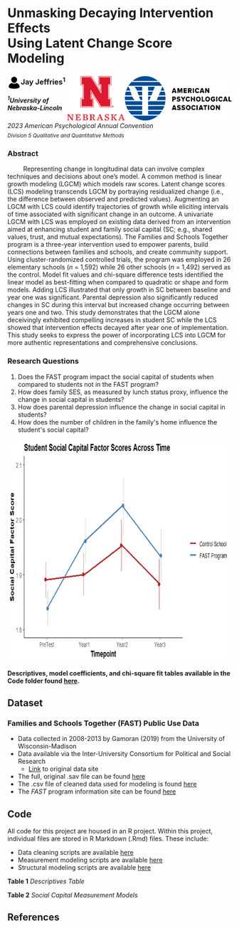 # Unmasking Decaying Intervention Effects <br> Using Latent Change Score Modeling 

### <img align="left" width="30" height="30" src="https://github.com/jjeffries13/APA_2023/blob/main/Images/4851855-200.png"> Jay Jeffries<sup>1</sup> <img align="right" width="240" height="100" src="https://github.com/jjeffries13/APA_2023/blob/main/Images/APA-Logo-2019-Stacked-RGB.png"> <img align="right" width="130" height="100" src="https://github.com/jjeffries13/APA_2023/blob/main/Images/R-Nebraska_N-NEB-center-CMYK.jpg"> 
<h5><sup>1</sup>University of Nebraska-Lincoln </h5> 

*2023 American Psychological Annual Convention* <br>
<sub> *Division 5 Qualitative and Quantitative Methods* </sub> 

### Abstract
&nbsp;&nbsp;&nbsp;&nbsp;&nbsp;&nbsp;&nbsp;&nbsp; Representing change in longitudinal data can involve complex techniques and decisions about one’s model. A common method is linear growth modeling (LGCM) which models raw scores. Latent change scores (LCS) modeling transcends LGCM by portraying residualized change (i.e., the difference between observed and predicted values). Augmenting an LGCM with LCS could identify trajectories of growth while eliciting intervals of time associated with significant change in an outcome. A univariate LGCM with LCS was employed on existing data derived from an intervention aimed at enhancing student and family social capital (SC; e.g., shared values, trust, and mutual expectations). The Families and Schools Together program is a three-year intervention used to empower parents, build connections between families and schools, and create community support. Using cluster-randomized controlled trials, the program was employed in 26 elementary schools (*n* = 1,592) while 26 other schools (*n* = 1,492) served as the control. Model fit values and chi-square difference tests identified the linear model as best-fitting when compared to quadratic or shape and form models. Adding LCS illustrated that only growth in SC between baseline and year one was significant. Parental depression also significantly reduced changes in SC during this interval but increased change occurring between years one and two. This study demonstrates that the LGCM alone deceivingly exhibited compelling increases in student SC while the LCS showed that intervention effects decayed after year one of implementation. This study seeks to express the power of incorporating LCS into LGCM for more authentic representations and comprehensive conclusions.

### Research Questions
1. Does the FAST program impact the social capital of students when compared to students not in the FAST program?
2. How does family SES, as measured by lunch status proxy, influence the change in social capital in students?
3. How does parental depression influence the change in social capital in students?
4. How does the number of children in the family's home influence the student's social capital?

<p align = "center">
<img width="800" height="500" src="https://github.com/jjeffries13/APA_2023/blob/main/Images/FS_by_Time_plot.png?raw=true">
</p>

**Descriptives, model coefficients, and chi-square fit tables available in the Code folder found [here](https://github.com/jjeffries13/APA_2023/blob/main/Code/Tables.md).**

## Dataset
### Families and Schools Together (FAST) Public Use Data 
* Data collected in 2008-2013 by Gamoran (2019) from the University of Wisconsin-Madison
* Data available via the Inter-University Consortium for Political and Social Research
  * [Link](https://www.icpsr.umich.edu/web/DSDR/studies/35481/summary) to original data site
* The full, original .sav file can be found [here](https://github.com/jjeffries13/APA_2023/blob/main/Data/FAST-Data.sav)
* The .csv file of cleaned data used for modeling is found [here](https://github.com/jjeffries13/APA_2023/blob/main/Data/FASTData.csv)
* The *FAST* program information site can be found [here](https://www.familiesandschools.org/)

## Code
All code for this project are housed in an R project. Within this project, individual files are stored in R Markdown (.Rmd) files. These include:
  * Data cleaning scripts are available [here](https://github.com/jjeffries13/APA_2023/blob/main/Code/FAST_DataSetup.Rmd)
  * Measurement modeling scripts are available [here](https://github.com/jjeffries13/APA_2023/blob/main/Code/Measurement_Models.Rmd)
  * Structural modeling scripts are available [here](https://github.com/jjeffries13/APA_2023/blob/main/Code/Structural_Models.Rmd)

**Table 1**
*Descriptives Table*

**Table 2**
*Social Capital Measurement Models*

## References
